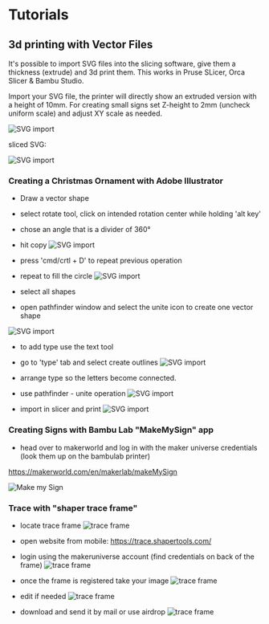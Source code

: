 # Tutorials

## 3d printing with Vector Files
It's possible to import SVG files into the slicing software, give them a thickness (extrude) and 3d print them.
This works in Pruse SLicer, Orca Slicer & Bambu Studio.

Import your SVG file, the printer will directly show an extruded version with a height of 10mm.
For creating small signs set Z-height to 2mm (uncheck uniform scale) and adjust XY scale as needed.

![SVG import](../3D_Printing/img/svg_orca.png)

sliced SVG:

![SVG import](../3D_Printing/img/sliced_svg.png)

### Creating a Christmas Ornament with Adobe Illustrator

- Draw a vector shape
- select rotate tool, click on intended rotation center while holding 'alt key'
- chose an angle that is a divider of 360°
- hit copy
![SVG import](../3D_Printing/img/ai_1.png)

- press 'cmd/crtl + D' to repeat previous operation
- repeat to fill the circle
![SVG import](../3D_Printing/img/ai_2.png)

- select all shapes
- open pathfinder window and select the unite icon to create one vector shape
  
![SVG import](../3D_Printing/img/ai_3.png)

- to add type use the text tool
- go to 'type' tab and select create outlines
![SVG import](../3D_Printing/img/ai_4.png)

- arrange type so the letters become connected.
- use pathfinder - unite operation
![SVG import](../3D_Printing/img/ai_5.png)

- import in slicer and print
![SVG import](../3D_Printing/img/ai_6.png)

### Creating Signs with Bambu Lab "MakeMySign" app

- head over to makerworld and log in with the maker universe credentials (look them up on the bambulab printer)

https://makerworld.com/en/makerlab/makeMySign

![Make my Sign](../3D_Printing/img/makemysign.png)

### Trace with "shaper trace frame"

- locate trace frame
![trace frame](../3D_Printing/img/trace.jpeg)

- open website from mobile: https://trace.shapertools.com/
- login using the makeruniverse account (find credentials on back of the frame)
![trace frame](../3D_Printing/img/trace1.PNG)

- once the frame is registered take your image
![trace frame](../3D_Printing/img/trace2.PNG)

- edit if needed
![trace frame](../3D_Printing/img/trace3.PNG)

- download and send it by mail or use airdrop
![trace frame](../3D_Printing/img/trace4.PNG)
